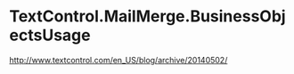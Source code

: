 # TextControl.MailMerge.BusinessObjectsUsage
http://www.textcontrol.com/en_US/blog/archive/20140502/
